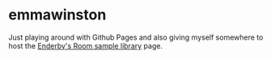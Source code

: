 emmawinston
===========

Just playing around with Github Pages and also giving myself somewhere to host the [Enderby's Room sample library](https://github.com/emmawinston/enderbysroom-samplelibrary) page.